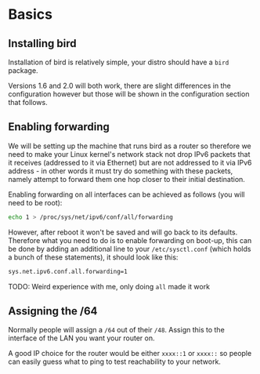 Basics
======

## Installing bird

Installation of bird is relatively simple, your distro should have a `bird` package.

Versions 1.6 and 2.0 will both work, there are slight differences in the configuration
however but those will be shown in the configuration section that follows.

## Enabling forwarding

We will be setting up the machine that runs bird as a router so therefore
we need to make your Linux kernel's network stack not drop IPv6 packets
that it receives (addressed to it via Ethernet) but are not addressed to
it via IPv6 address - in other words it must try do something with these packets,
namely attempt to forward them one hop closer to their initial destination.

Enabling forwarding on all interfaces can be achieved as follows (you will need
to be root):

```bash
echo 1 > /proc/sys/net/ipv6/conf/all/forwarding
```

However, after reboot it won't be saved and will go back to its defaults. Therefore
what you need to do is to enable forwarding on boot-up, this can be done by
adding an additional line to your `/etc/sysctl.conf` (which holds a bunch of
these statements), it should look like this:

```bash
sys.net.ipv6.conf.all.forwarding=1
```

TODO: Weird experience with me, only doing `all` made it work

## Assigning the /64

Normally people will assign a `/64` out of their `/48`. Assign this to the interface of the LAN you want your router on.

A good IP choice for the router would be either `xxxx::1` or `xxxx::` so people can easily guess what to ping to test reachability to your network.
